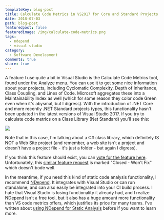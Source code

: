 ```yaml
---
templateKey: blog-post
title: Calculate Code Metrics in VS2017 for Core and Standard Projects
date: 2018-07-03
path: blog-post
featuredpost: false
featuredimage: /img/calculate-code-metrics.png
tags:
  - ndepend
  - visual studio
category:
  - Software Development
comments: true
share: true
---
```


A feature I use quite a bit in Visual Studio is the Calculate Code Metrics tool, found under the Analyze menu. You can use it to get some nice information about your projects, including Cyclomatic Complexity, Depth of Inheritance, Class Coupling, and Lines of Code. Microsoft aggregates these into a Maintainability Index as well (which for some reason they color code Green even when it's abysmal, but I digress). With the introduction of .NET Core and more recently .NET Standard projects types, this functionality hasn't been updated in the latest versions of Visual Studio 2017. If you try to calculate code metrics on a Class Library (Net Standard) you'll see this:

[![](/img/calculate-code-metrics.png)](/img/calculate-code-metrics.png)

Note that in this case, I'm talking about a C# class library, which definitely IS NOT a Web Site project (and remember, a web site isn't a project and doesn't have a project file - it's just a folder - but again I digress).

If you think this feature should exist, you can [vote for the feature here](https://visualstudio.uservoice.com/forums/121579-visual-studio-ide/suggestions/33459643--netcore-code-metrics). Unfortunately, this [similar feature request](https://developercommunity.visualstudio.com/content/problem/8920/cannot-calculate-code-metrics-on-a-net-standard-li.html) is marked "Closed - Won't Fix" which doesn't bode well.

In the meantime, if you need this kind of static code analysis functionality, I recommend [NDepend](https://www.ndepend.com/). It integrates with Visual Studio or can run standalone, and can also easily be integrated into your CI build process. I hate that Visual Studio is losing functionality it already had, and I realize NDepend isn't a free tool, but it also has a huge amount more functionality than VS code metrics offers, which justifies its price for many teams. I've written about [using NDepend for Static Analysis](https://ardalis.com/static-code-analysis-and-quality-metrics) before if you want to learn more.
